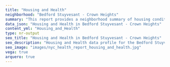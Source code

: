 ```yaml
---
title: "Housing and Health"
neighborhood: "Bedford Stuyvesant - Crown Heights"
summary: "This report provides a neighborhood summary of housing conditions and related health outcomes. It also describes population characteristics that can increase vulnerability to housing hazards."
data_json: "Housing and Health in Bedford Stuyvesant - Crown Heights"
content_yml: "Housing_and_Health"
type: nr-output
seo_title: "Housing and Health in Bedford Stuyvesant - Crown Heights"
seo_description: "Housing and Health data profile for the Bedford Stuyvesant - Crown Heights neighborhood of NYC."
seo_image: "images/nyc_health_report_housing_and_health.jpg"
vega: true
arquero: true
---
```

